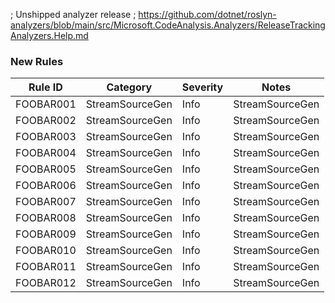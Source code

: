 ﻿; Unshipped analyzer release
; https://github.com/dotnet/roslyn-analyzers/blob/main/src/Microsoft.CodeAnalysis.Analyzers/ReleaseTrackingAnalyzers.Help.md

### New Rules

Rule ID | Category | Severity | Notes
--------|----------|----------|-------
FOOBAR001 | StreamSourceGen | Info | StreamSourceGen
FOOBAR002 | StreamSourceGen | Info | StreamSourceGen
FOOBAR003 | StreamSourceGen | Info | StreamSourceGen
FOOBAR004 | StreamSourceGen | Info | StreamSourceGen
FOOBAR005 | StreamSourceGen | Info | StreamSourceGen
FOOBAR006 | StreamSourceGen | Info | StreamSourceGen
FOOBAR007 | StreamSourceGen | Info | StreamSourceGen
FOOBAR008 | StreamSourceGen | Info | StreamSourceGen
FOOBAR009 | StreamSourceGen | Info | StreamSourceGen
FOOBAR010 | StreamSourceGen | Info | StreamSourceGen
FOOBAR011 | StreamSourceGen | Info | StreamSourceGen
FOOBAR012 | StreamSourceGen | Info | StreamSourceGen